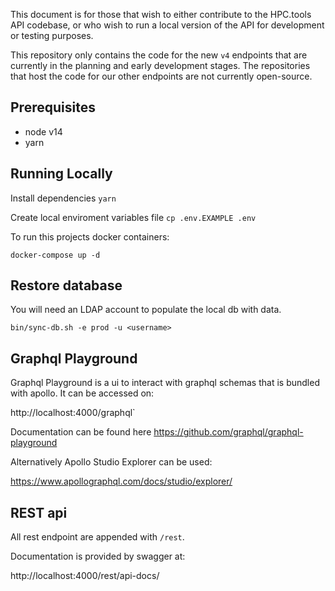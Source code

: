 This document is for those that wish to either contribute to the HPC.tools API
codebase, or who wish to run a local version of the API for development or
testing purposes.

This repository only contains the code for the new `v4` endpoints that are
currently in the planning and early development stages.
The repositories that host the code for our other endpoints are not currently
open-source.

## Prerequisites

- node v14
- yarn

## Running Locally

Install dependencies
`yarn`

Create local enviroment variables file
`cp .env.EXAMPLE .env`

To run this projects docker containers:

`docker-compose up -d`

## Restore database

You will need an LDAP account to populate the local db with data.

`bin/sync-db.sh -e prod -u <username>`

## Graphql Playground

Graphql Playground is a ui to interact with graphql schemas that is bundled with apollo. It can be accessed on:

http://localhost:4000/graphql`

Documentation can be found here https://github.com/graphql/graphql-playground

Alternatively Apollo Studio Explorer can be used:

https://www.apollographql.com/docs/studio/explorer/

## REST api

All rest endpoint are appended with `/rest`.

Documentation is provided by swagger at:

http://localhost:4000/rest/api-docs/
